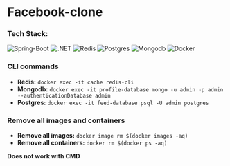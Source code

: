 # Facebook-clone

### Tech Stack:
![Spring-Boot](https://img.shields.io/static/v1?label&message=spring-boot&color=2eb82e&style=for-the-badge)
![.NET](https://img.shields.io/static/v1?label&message=asp.net&color=8000ff&style=for-the-badge)
![Redis](https://img.shields.io/static/v1?label&message=redis&color=ff0000&style=for-the-badge)
![Postgres](https://img.shields.io/static/v1?label&message=postgres&color=0080ff&style=for-the-badge)
![Mongodb](https://img.shields.io/static/v1?label&message=mongodb&color=success&style=for-the-badge)
![Docker](https://img.shields.io/static/v1?label&message=docker&color=00bfff&style=for-the-badge)


### CLI commands
- **Redis:** ```docker exec -it cache redis-cli```
- **Mongodb:** ```docker exec -it profile-database mongo -u admin -p admin --authenticationDatabase admin```
- **Postgres:** ```docker exec -it feed-database psql -U admin postgres```

### Remove all images and containers
- **Remove all images:** ```docker image rm $(docker images -aq)```
- **Remove all containers:** ```docker rm $(docker ps -aq)```

**Does not work with CMD**